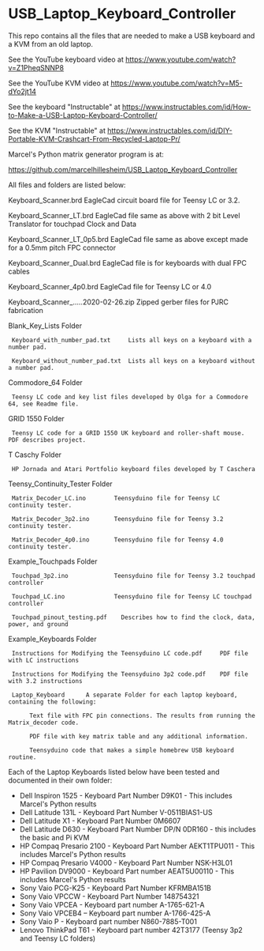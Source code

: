 # USB_Laptop_Keyboard_Controller
 This repo contains all the files that are needed to make a USB keyboard and a KVM from an old laptop.

 See the YouTube keyboard video at https://www.youtube.com/watch?v=Z1PheqSNNP8
 
 See the YouTube KVM video at https://www.youtube.com/watch?v=M5-dYo2jt14
 
 See the keyboard "Instructable" at https://www.instructables.com/id/How-to-Make-a-USB-Laptop-Keyboard-Controller/

 See the KVM "Instructable" at https://www.instructables.com/id/DIY-Portable-KVM-Crashcart-From-Recycled-Laptop-Pr/
 
 Marcel's Python matrix generator program is at:
 
 https://github.com/marcelhillesheim/USB_Laptop_Keyboard_Controller
 
 All files and folders are listed below:
 
 Keyboard_Scanner.brd  EagleCad circuit board file for Teensy LC or 3.2. 
 
 Keyboard_Scanner_LT.brd EagleCad file same as above with 2 bit Level Translator for touchpad Clock and Data
 
 Keyboard_Scanner_LT_0p5.brd EagleCad file same as above except made for a 0.5mm pitch FPC connector
 
 Keyboard_Scanner_Dual.brd EagleCad file is for keyboards with dual FPC cables
 
 Keyboard_Scanner_4p0.brd  EagleCad file for Teensy LC or 4.0
 
 Keyboard_Scanner_.....2020-02-26.zip  Zipped gerber files for PJRC fabrication
     
 Blank_Key_Lists Folder
 
     Keyboard_with_number_pad.txt     Lists all keys on a keyboard with a number pad. 
     
     Keyboard_without_number_pad.txt  Lists all keys on a keyboard without a number pad. 
     
 Commodore_64 Folder
 
     Teensy LC code and key list files developed by Olga for a Commodore 64, see Readme file.  
 
 GRID 1550 Folder
 
     Teensy LC code for a GRID 1550 UK keyboard and roller-shaft mouse. PDF describes project.
     
 T Caschy Folder
 
     HP Jornada and Atari Portfolio keyboard files developed by T Caschera
     
 Teensy_Continuity_Tester Folder
 
     Matrix_Decoder_LC.ino        Teensyduino file for Teensy LC continuity tester. 
     
     Matrix_Decoder_3p2.ino       Teensyduino file for Teensy 3.2 continuity tester.  
     
     Matrix_Decoder_4p0.ino       Teensyduino file for Teensy 4.0 continuity tester.
     
 Example_Touchpads Folder
 
     Touchpad_3p2.ino             Teensyduino file for Teensy 3.2 touchpad controller
     
     Touchpad_LC.ino              Teensyduino file for Teensy LC touchpad controller
     
     Touchpad_pinout_testing.pdf    Describes how to find the clock, data, power, and ground
 
 Example_Keyboards Folder
 
     Instructions for Modifying the Teensyduino LC code.pdf     PDF file with LC instructions   
     
     Instructions for Modifying the Teensyduino 3p2 code.pdf    PDF file with 3.2 instructions 
     
     Laptop_Keyboard      A separate Folder for each laptop keyboard, containing the following:
     
          Text file with FPC pin connections. The results from running the Matrix_decoder code.
          
          PDF file with key matrix table and any additional information. 
          
          Teensyduino code that makes a simple homebrew USB keyboard routine.
          
 Each of the Laptop Keyboards listed below have been tested and documented in their own folder:
*  Dell Inspiron 1525 - Keyboard Part Number D9K01 - This includes Marcel's Python results
*  Dell Latitude 131L - Keyboard Part Number V-0511BIAS1-US
*  Dell Latitude X1 - Keyboard Part Number 0M6607
*  Dell Latitude D630 - Keyboard Part Number DP/N 0DR160 - this includes the basic and Pi KVM
*  HP Compaq Presario 2100 - Keyboard Part Number AEKT1TPU011 - This includes Marcel's Python results
*  HP Compaq Presario V4000 - Keyboard Part Number NSK-H3L01
*  HP Pavilion DV9000 - Keyboard Part number AEAT5U00110 - This includes Marcel's Python results
*  Sony Vaio PCG-K25 - Keyboard Part Number KFRMBA151B
*  Sony Vaio VPCCW - Keyboard Part Number 148754321
*  Sony Vaio VPCEA - Keyboard part number A-1765-621-A
*  Sony Vaio VPCEB4 – Keyboard part number A-1766-425-A
*  Sony Vaio P - Keyboard part number N860-7885-T001
*  Lenovo ThinkPad T61 - Keyboard part number 42T3177 (Teensy 3p2 and Teensy LC folders)
